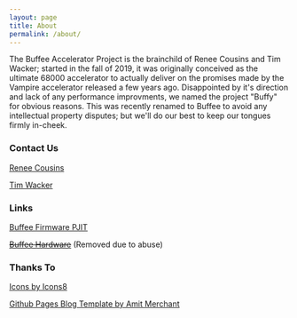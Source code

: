 ```yaml
---
layout: page
title: About
permalink: /about/
---
```


The Buffee Accelerator Project is the brainchild of Renee Cousins and Tim Wacker; started in the fall of 2019, it was originally conceived as the ultimate 68000 accelerator to actually deliver on the promises made by the Vampire accelerator released a few years ago. Disappointed by it's direction and lack of any performance improvments, we named the project "Buffy" for obvious reasons. This was recently renamed to Buffee to avoid any intellectual property disputes; but we'll do our best to keep our tongues firmly in-cheek.

### Contact Us

[Renee Cousins](mailto:renee.cousins@buffee.ca)

[Tim Wacker](mailto:tim.wacker@buffee.ca)

### Links

[Buffee Firmware PJIT](https://github.com/nonarkitten/pseudo-jit)

~~[Buffee Hardware](https://oshwlab.com/Renee/buffee-accelerator)~~
(Removed due to abuse)

### Thanks To

[Icons by Icons8](https://iconscout.com/contributors/icons8)

[Github Pages Blog Template by Amit Merchant](https://github.com/amitmerchant1990/reverie)

